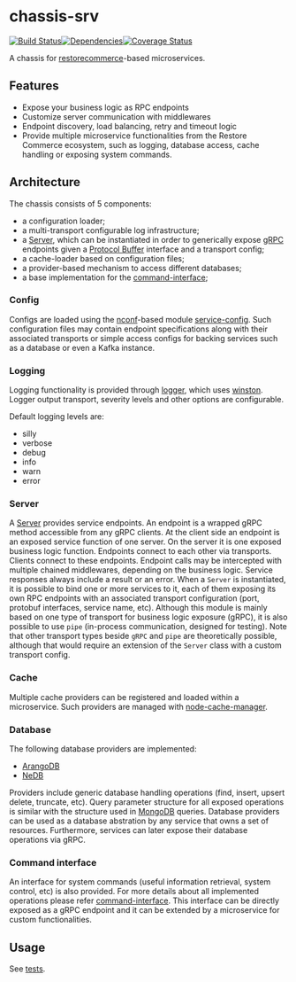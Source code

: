 # chassis-srv 
<img src="http://img.shields.io/npm/v/%40restorecommerce%chassis%2Dsrv.svg?style=flat-square" alt="">[![Build Status][build]](https://travis-ci.org/restorecommerce/chassis-srv?branch=master)[![Dependencies][depend]](https://david-dm.org/restorecommerce/chassis-srv)[![Coverage Status][cover]](https://coveralls.io/github/restorecommerce/chassis-srv?branch=master)

[version]: http://img.shields.io/npm/v/chassis-srv.svg?style=flat-square
[build]: http://img.shields.io/travis/restorecommerce/chassis-srv/master.svg?style=flat-square
[depend]: https://img.shields.io/david/restorecommerce/chassis-srv.svg?style=flat-square
[cover]: http://img.shields.io/coveralls/restorecommerce/chassis-srv/master.svg?style=flat-square

A chassis for [restorecommerce](https://github.com/restorecommerce/)-based microservices.

## Features

- Expose your business logic as RPC endpoints
- Customize server communication with middlewares
- Endpoint discovery, load balancing, retry and timeout logic
- Provide multiple microservice functionalities from the Restore Commerce ecosystem, such as logging, database access, cache handling or exposing system commands.

## Architecture

The chassis consists of 5 components: 
- a configuration loader;
- a multi-transport configurable log infrastructure;
- a [Server](src/microservice/server.ts), which can be instantiated in order to generically expose [gRPC](https://grpc.io/docs/) endpoints given a [Protocol Buffer](https://developers.google.com/protocol-buffers/docs/overview) interface and a transport config;
- a cache-loader based on configuration files;
- a provider-based mechanism to access different databases;
- a base implementation for the [command-interface](command-interface.md);


### Config
  
Configs are loaded using the [nconf](https://github.com/indexzero/nconf)-based module [service-config](https://github.com/restorecommerce/service-config). Such configuration files may contain endpoint specifications 
along with their associated transports or simple access configs for backing services such as a database or even a Kafka instance.


### Logging

Logging functionality is provided through [logger](https://github.com/restorecommerce/logger), which uses [winston](https://github.com/winstonjs/winston). Logger output transport, severity levels and other options are configurable.

Default logging levels are:
- silly
- verbose
- debug
- info
- warn
- error

### Server

A [Server](src/microservice/server.ts) provides service endpoints. An endpoint is a wrapped gRPC method accessible from any gRPC clients. 
At the client side an endpoint is an exposed service function of one server.
On the server it is one exposed business logic function. Endpoints connect to each other via transports. Clients connect to these endpoints. 
Endpoint calls may be intercepted with multiple chained middlewares, depending on the business logic. Service responses always include a result or an error. 
When a `Server` is instantiated, it is possible to bind one or more services to it, each of them exposing its own RPC endpoints with an associated transport configuration (port, protobuf interfaces, service name, etc). 
Although this module is mainly based on one type of transport for business logic exposure (gRPC), it is also possible to use `pipe` (in-process communication, designed for testing). Note that other transport types beside `gRPC` and `pipe` are theoretically possible, although that would require an extension of the `Server` class with a custom transport config. 

### Cache

Multiple cache providers can be registered and loaded within a microservice. Such providers are managed with [node-cache-manager](https://github.com/BryanDonovan/node-cache-manager).

### Database 

The following database providers are implemented:

* [ArangoDB](https://www.arangodb.com/documentation/)
* [NeDB](https://github.com/louischatriot/nedb)

Providers include generic database handling operations (find, insert, upsert delete, truncate, etc). Query parameter structure for all exposed operations is similar with the structure used in [MongoDB](https://docs.mongodb.com/manual/tutorial/getting-started/) queries. 
Database providers can be used as a database abstration by any service that owns a set of resources. Furthermore, services can later expose their database operations via gRPC.

### Command interface

An interface for system commands (useful information retrieval, system control, etc) is also provided. For more details about all implemented operations please refer
[command-interface](command-interface.md). 
This interface can be directly exposed as a gRPC endpoint and it can be extended by a microservice for custom functionalities.

## Usage

See [tests](tests/).

